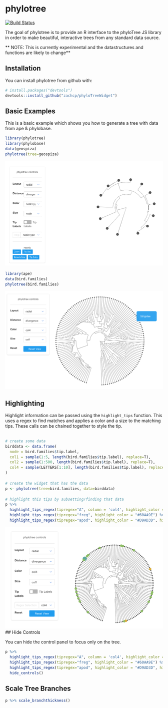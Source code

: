 
<!-- README.md is generated from README.Rmd. Please edit that file -->
phylotree
=========

[![Build Status](https://travis-ci.org/zachcp/phyloTreeWidget.svg?branch=master)](https://travis-ci.org/zachcp/phyloTreeWidget)

The goal of phylotree is to provide an R interface to the phyloTree JS library in order to make beautiful, interactive trees from any standard data source.

\*\* NOTE: This is currently experimental and the datastructures and functions are likely to change\*\*

Installation
------------

You can install phylotree from github with:

``` r
# install.packages("devtools")
devtools::install_github("zachcp/phyloTreeWidget")
```

Basic Examples
--------------

This is a basic example which shows you how to generate a tree with data from ape & phylobase.

``` r
library(phylotree)
library(phylobase)
data(geospiza)
phylotree(tree=geospiza)
```

![](geospiza.png)

``` r
library(ape)
data(bird.families)
phylotree(bird.families)
```

![](phylotree1.png)

Highlighting
------------

Highlight information can be passed using the `highlight_tips` function. This uses a regex to find matches and applies a color and a size to the matching tips. These calls can be chained together to style the tip.

``` r

# create some data
birddata <- data.frame(
  node = bird.families$tip.label,
  col1 = sample(1:5, length(bird.families$tip.label), replace=T),
  col2 = sample(1:500, length(bird.families$tip.label), replace=T),
  col4 = sample(LETTERS[1:10], length(bird.families$tip.label), replace=T)
)

# create the widget that has the data
p <- phylotree(tree=bird.families, data=birddata)

# highlight this tips by subsetting/finding that data
p %>% 
  highlight_tips_regex(tipregex="A", column = 'col4', highlight_color = "#8EBC66", highlight_size = 5) %>%
  highlight_tips_regex(tipregex="freg", highlight_color = "#60AA9E") %>%
  highlight_tips_regex(tipregex="apod", highlight_color = "#D9AD3D", highlight_size = 5)
```

![](phylotree_highlight.png) \#\# Hide Controls

You can hide the control panel to focus only on the tree.

``` r
p %>% 
  highlight_tips_regex(tipregex="A", column = 'col4', highlight_color = "#8EBC66", highlight_size = 5) %>%
  highlight_tips_regex(tipregex="freg", highlight_color = "#60AA9E") %>%
  highlight_tips_regex(tipregex="apod", highlight_color = "#D9AD3D", highlight_size = 5) %>%
  hide_controls()
```

Scale Tree Branches
-------------------

``` r
p %>% scale_branchthickness()
```
